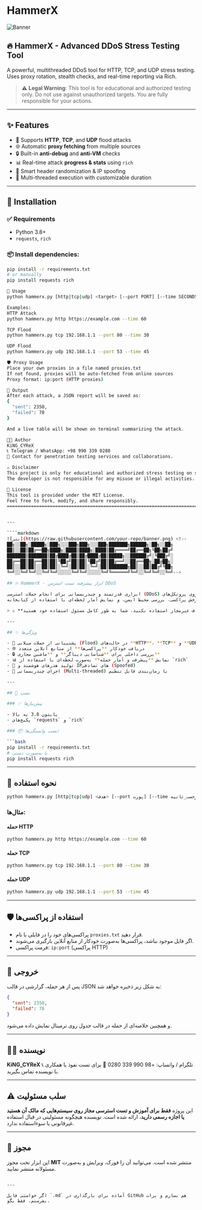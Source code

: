 # HammerX

![Banner](https://raw.githubusercontent.com/your-repo/banner.png) <!-- 
██╗░░██╗░█████╗░███╗░░░███╗███╗░░░███╗███████╗██████╗░██╗░░██╗
██║░░██║██╔══██╗████╗░████║████╗░████║██╔════╝██╔══██╗╚██╗██╔╝
███████║███████║██╔████╔██║██╔████╔██║█████╗░░██████╔╝░╚███╔╝░
██╔══██║██╔══██║██║╚██╔╝██║██║╚██╔╝██║██╔══╝░░██╔══██╗░██╔██╗░
██║░░██║██║░░██║██║░╚═╝░██║██║░╚═╝░██║███████╗██║░░██║██╔╝╚██╗
╚═╝░░╚═╝╚═╝░░╚═╝╚═╝░░░░░╚═╝╚═╝░░░░░╚═╝╚══════╝╚═╝░░╚═╝╚═╝░░╚═╝ -->

## 🔥 HammerX - Advanced DDoS Stress Testing Tool

A powerful, multithreaded DDoS tool for HTTP, TCP, and UDP stress testing.  
Uses proxy rotation, stealth checks, and real-time reporting via Rich.

> ⚠️ **Legal Warning**: This tool is for educational and authorized testing only. Do not use against unauthorized targets. You are fully responsible for your actions.

---

## ✨ Features

- 🔰 Supports **HTTP**, **TCP**, and **UDP** flood attacks
- 🌐 Automatic **proxy fetching** from multiple sources
- 🔒 Built-in **anti-debug** and **anti-VM** checks
- 📊 Real-time attack **progress & stats** using `rich`
- 🧠 Smart header randomization & IP spoofing
- 🧵 Multi-threaded execution with customizable duration

---

## 🚀 Installation

### ✅ Requirements

- Python 3.8+
- `requests`, `rich`

### 📦 Install dependencies:

```bash
pip install -r requirements.txt
# or manually
pip install requests rich

🧠 Usage
python hammerx.py [http|tcp|udp] <target> [--port PORT] [--time SECONDS]

Examples:
HTTP Attack
python hammerx.py http https://example.com --time 60

TCP Flood
python hammerx.py tcp 192.168.1.1 --port 80 --time 30

UDP Flood
python hammerx.py udp 192.168.1.1 --port 53 --time 45

🛡️ Proxy Usage
Place your own proxies in a file named proxies.txt
If not found, proxies will be auto-fetched from online sources
Proxy format: ip:port (HTTP proxies)

📁 Output
After each attack, a JSON report will be saved as:
{
  "sent": 2350,
  "failed": 78
}

And a live table will be shown on terminal summarizing the attack.

👨‍💻 Author
KiNG_CYReX
📞 Telegram / WhatsApp: +98 990 339 0280
📧 Contact for penetration testing services and collaborations.

⚠️ Disclaimer
This project is only for educational and authorized stress testing on systems you own or have explicit permission to test.
The developer is not responsible for any misuse or illegal activities.

📜 License
This tool is provided under the MIT License.
Feel free to fork, modify, and share responsibly.
================================================================================================================================================


---

````markdown
![بنر](https://raw.githubusercontent.com/your-repo/banner.png) <!--
██╗░░██╗░█████╗░███╗░░░███╗███╗░░░███╗███████╗██████╗░██╗░░██╗
██║░░██║██╔══██╗████╗░████║████╗░████║██╔════╝██╔══██╗╚██╗██╔╝
███████║███████║██╔████╔██║██╔████╔██║█████╗░░██████╔╝░╚███╔╝░
██╔══██║██╔══██║██║╚██╔╝██║██║╚██╔╝██║██╔══╝░░██╔══██╗░██╔██╗░
██║░░██║██║░░██║██║░╚═╝░██║██║░╚═╝░██║███████╗██║░░██║██╔╝╚██╗
╚═╝░░╚═╝╚═╝░░╚═╝╚═╝░░░░░╚═╝╚═╝░░░░░╚═╝╚══════╝╚═╝░░╚═╝╚═╝░░╚═╝-->

## 🔥 HammerX - ابزار پیشرفته تست استرس DDoS

ابزاری قدرتمند و چندریسمانی برای انجام حملات استرسی (DDoS) روی پروتکل‌های HTTP، TCP و UDP.  
دارای قابلیت چرخش پراکسی، بررسی محیط ایمن، و نمایش آمار لحظه‌ای با استفاده از کتابخانه `rich`.

> ⚠️ **هشدار قانونی**: این ابزار صرفاً برای آموزش و تست‌های مجاز طراحی شده است. از آن روی اهداف غیرمجاز استفاده نکنید. شما به طور کامل مسئول استفاده خود هستید.

---

## ✨ ویژگی‌ها

- 🔰 پشتیبانی از حملات سیلابی (Flood) در حالت‌های **HTTP**، **TCP** و **UDP**
- 🌐 دریافت خودکار **پراکسی‌ها** از منابع آنلاین متعدد
- 🔒 بررسی داخلی برای **شناسایی دیباگر** و **ماشین مجازی**
- 📊 نمایش **پیشرفت و آمار حمله** به‌صورت لحظه‌ای با استفاده از `rich`
- 🧠 تولید هدرهای هوشمند و IPهای تصادفی (Spoofed)
- 🧵 اجرای چندریسمانی (Multi-threaded) با زمان‌بندی قابل تنظیم

---

## 🚀 نصب

### ✅ پیش‌نیازها

- پایتون 3.8 به بالا
- پکیج‌های `requests` و `rich`

### 📦 نصب وابستگی‌ها:

```bash
pip install -r requirements.txt
# یا به‌صورت دستی
pip install requests rich
````

---

## 🧠 نحوه استفاده

```bash
python hammerx.py [http|tcp|udp] <هدف> [--port پورت] [--time مدت_زمان_برحسب_ثانیه]
```

### مثال‌ها:

#### حمله HTTP

```bash
python hammerx.py http https://example.com --time 60
```

#### حمله TCP

```bash
python hammerx.py tcp 192.168.1.1 --port 80 --time 30
```

#### حمله UDP

```bash
python hammerx.py udp 192.168.1.1 --port 53 --time 45
```

---

## 🛡️ استفاده از پراکسی‌ها

* پراکسی‌های خود را در فایلی با نام `proxies.txt` قرار دهید.
* اگر فایل موجود نباشد، پراکسی‌ها به‌صورت خودکار از منابع آنلاین بارگیری می‌شوند.
* فرمت پراکسی: `ip:port` (پراکسی HTTP)

---

## 📁 خروجی

پس از هر حمله، گزارشی در قالب JSON به شکل زیر ذخیره خواهد شد:

```json
{
  "sent": 2350,
  "failed": 78
}
```

و همچنین خلاصه‌ای از حمله در قالب جدول روی ترمینال نمایش داده می‌شود.

---

## 👨‍💻 نویسنده

**KiNG\_CYReX**
📞 تلگرام / واتساپ: +98 990 339 0280
📧 برای تست نفوذ یا همکاری با نویسنده تماس بگیرید.

---

## ⚠️ سلب مسئولیت

این پروژه **فقط برای آموزش و تست استرسی مجاز روی سیستم‌هایی که مالک آن هستید یا اجازه رسمی دارید**، ارائه شده است.
نویسنده هیچگونه مسئولیتی در قبال استفاده غیرقانونی یا سوء‌استفاده ندارد.

---

## 📜 مجوز

این ابزار تحت مجوز **MIT** منتشر شده است.
می‌توانید آن را فورک، ویرایش و به‌صورت مسئولانه منتشر نمایید.

```

---

اگر خواستی فایل `.md` آماده برای بارگذاری در GitHub هم بسازم و برات بفرستم، فقط بگو.
```

